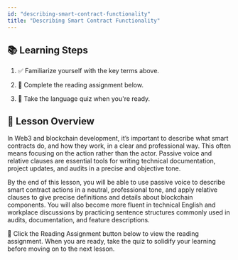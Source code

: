 ```yaml
---
id: "describing-smart-contract-functionality"
title: "Describing Smart Contract Functionality"
---
```


## 📚 Learning Steps

1. ✅ Familiarize yourself with the key terms above.

2. 📖 Complete the reading assignment below.

3. 📝 Take the language quiz when you're ready.

## 🧭 Lesson Overview

In Web3 and blockchain development, it’s important to describe what smart contracts do, and how they work, in a clear and professional way. This often means focusing on the action rather than the actor. Passive voice and relative clauses are essential tools for writing technical documentation, project updates, and audits in a precise and objective tone.

By the end of this lesson, you will be able to use passive voice to describe smart contract actions in a neutral, professional tone, and apply relative clauses to give precise definitions and details about blockchain components. You  will also become more fluent in technical English and workplace discussions by practicing sentence structures commonly used in audits, documentation, and feature descriptions.

📘 Click the Reading Assignment button below to view the reading assignment. When you are ready, take the quiz to solidify your learning before moving on to the next lesson.